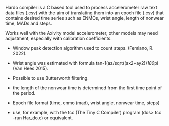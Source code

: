 Hardo compiler is a C based tool used to process accelerometer raw text data files (.csv) with the aim of translating them into an epoch file (.csv) that contains desired time series such as ENMOs, wrist angle, length of nonwear time, MADs and steps.

Works well with the Axivity model accelerometer, other models may need adjustment, especially with calibration coefficients.

- Window peak detection algorithm used to count steps. (Femiano, R. 2022).

- Wrist angle was estimated with formula tan-1(az/sqrt((ax2+ay2))*180*pi   (Van Hees 2015).

- Possible to use Butterworth filtering.

- the length of the nonwear time is determined from the first time point of the period.

- Epoch file format (time, enmo (mad), wrist angle, nonwear time, steps)

- use, for example, with the tcc (The Tiny C Compiler) program (dos> tcc -run Har_do.c)  or equivalent.
